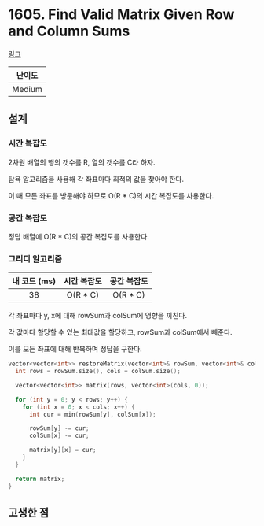 # 1605. Find Valid Matrix Given Row and Column Sums

[링크](https://leetcode.com/problems/find-valid-matrix-given-row-and-column-sums/description)

| 난이도 |
| :----: |
| Medium |

## 설계

### 시간 복잡도

2차원 배열의 행의 갯수를 R, 열의 갯수를 C라 하자.

탐욕 알고리즘을 사용해 각 좌표마다 최적의 값을 찾아야 한다.

이 때 모든 좌표를 방문해야 하므로 O(R \* C)의 시간 복잡도를 사용한다.

### 공간 복잡도

정답 배열에 O(R \* C)의 공간 복잡도를 사용한다.

### 그리디 알고리즘

| 내 코드 (ms) | 시간 복잡도 | 공간 복잡도 |
| :----------: | :---------: | :---------: |
|      38      |  O(R \* C)  |  O(R \* C)  |

각 좌표마다 y, x에 대해 rowSum과 colSum에 영향을 끼친다.

각 값마다 할당할 수 있는 최대값을 할당하고, rowSum과 colSum에서 빼준다.

이를 모든 좌표에 대해 반복하며 정답을 구한다.

```cpp
vector<vector<int>> restoreMatrix(vector<int>& rowSum, vector<int>& colSum) {
  int rows = rowSum.size(), cols = colSum.size();

  vector<vector<int>> matrix(rows, vector<int>(cols, 0));

  for (int y = 0; y < rows; y++) {
    for (int x = 0; x < cols; x++) {
      int cur = min(rowSum[y], colSum[x]);

      rowSum[y] -= cur;
      colSum[x] -= cur;

      matrix[y][x] = cur;
    }
  }

  return matrix;
}
```

## 고생한 점
